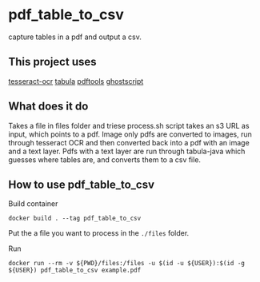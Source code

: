 # pdf_table_to_csv
capture tables in a pdf and output a csv.

## This project uses

[tesseract-ocr](https://github.com/tesseract-ocr/tesseract)
[tabula](https://github.com/tabulapdf/tabula-java)
[pdftools](https://github.com/ropensci/pdftools)
[ghostscript](https://www.ghostscript.com/)

## What does it do
Takes a file in files folder and triese process.sh script takes an s3 URL as input, which points to a pdf.
Image only pdfs are converted to images, run through tesseract OCR and then converted back into a pdf with an image and a text layer.
Pdfs with a text layer are run through tabula-java which guesses where tables are, and converts them to a csv file.

## How to use pdf_table_to_csv
Build container
```
docker build . --tag pdf_table_to_csv
```

Put the a file you want to process in the `./files` folder.

Run 

```
docker run --rm -v ${PWD}/files:/files -u $(id -u ${USER}):$(id -g ${USER}) pdf_table_to_csv example.pdf
```

